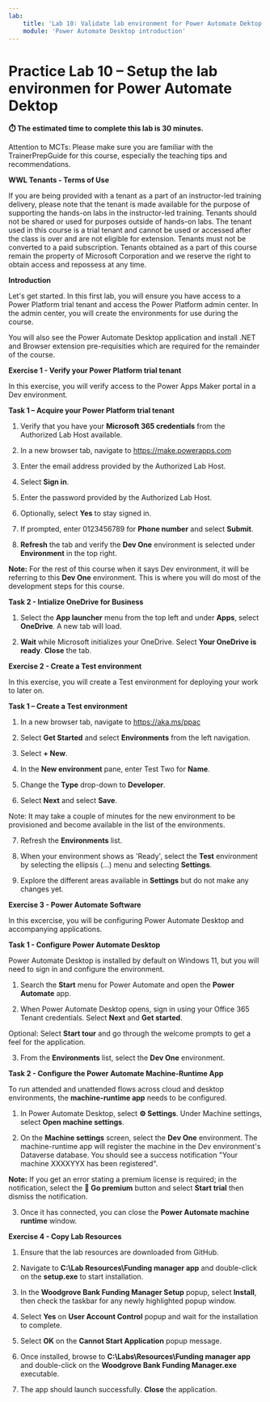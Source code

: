 ```yaml
---
lab:
    title: 'Lab 10: Validate lab environment for Power Automate Dektop'
    module: 'Power Automate Desktop introduction'
---
```


# Practice Lab 10 – Setup the lab environmen for Power Automate Dektop

**⏱️ The estimated time to complete this lab is 30 minutes.**

Attention to MCTs: Please make sure you are familiar with the TrainerPrepGuide
for this course, especially the teaching tips and recommendations.

**WWL Tenants - Terms of Use**

If you are being provided with a tenant as a part of an instructor-led training
delivery, please note that the tenant is made available for the purpose of
supporting the hands-on labs in the instructor-led training. Tenants should not
be shared or used for purposes outside of hands-on labs. The tenant used in this
course is a trial tenant and cannot be used or accessed after the class is over
and are not eligible for extension. Tenants must not be converted to a paid
subscription. Tenants obtained as a part of this course remain the property of
Microsoft Corporation and we reserve the right to obtain access and repossess at
any time.

**Introduction**

Let's get started. In this first lab, you will ensure you have access to a Power
Platform trial tenant and access the Power Platform admin center. In the admin
center, you will create the environments for use during the course.

You will also see the Power Automate Desktop application and install .NET and
Browser extension pre-requisities which are required for the remainder of the
course.

**Exercise 1 - Verify your Power Platform trial tenant**

In this exercise, you will verify access to the Power Apps Maker portal in a Dev
environment.

**Task 1 – Acquire your Power Platform trial tenant**

1.  Verify that you have your **Microsoft 365 credentials** from the Authorized
    Lab Host available.

2.  In a new browser tab, navigate to https://make.powerapps.com

3.  Enter the email address provided by the Authorized Lab Host.

4.  Select **Sign in**.

5.  Enter the password provided by the Authorized Lab Host.

6.  Optionally, select **Yes** to stay signed in.

7.  If prompted, enter 0123456789 for **Phone number** and select **Submit**.

8.  **Refresh** the tab and verify the **Dev One** environment is selected under
    **Environment** in the top right.

**Note:** For the rest of this course when it says Dev environment, it will be
referring to this **Dev One** environment. This is where you will do most of the
development steps for this course.

**Task 2 - Intialize OneDrive for Business**

1.  Select the **App launcher** menu from the top left and under **Apps**,
    select **OneDrive**. A new tab will load.

2.  **Wait** while Microsoft initializes your OneDrive. Select **Your OneDrive
    is ready**. **Close** the tab.

**Exercise 2 - Create a Test environment**

In this exercise, you will create a Test environment for deploying your work to
later on.

**Task 1 – Create a Test environment**

1.  In a new browser tab, navigate to https://aka.ms/ppac

2.  Select **Get Started** and select **Environments** from the left navigation.

3.  Select **+ New**.

4.  In the **New environment** pane, enter Test Two for **Name**.

5.  Change the **Type** drop-down to **Developer**.

6.  Select **Next** and select **Save**.

Note: It may take a couple of minutes for the new environment to be provisioned
and become available in the list of the environments.

7.  Refresh the **Environments** list.

8.  When your environment shows as 'Ready', select the **Test** environment by
    selecting the ellipsis (...) menu and selecting **Settings**.

9.  Explore the different areas available in **Settings** but do not make any
    changes yet.

**Exercise 3 - Power Automate Software**

In this excercise, you will be configuring Power Automate Desktop and
accompanying applications.

**Task 1 - Configure Power Automate Desktop**

Power Automate Desktop is installed by default on Windows 11, but you will need
to sign in and configure the environment.

1.  Search the **Start** menu for Power Automate and open the **Power Automate**
    app.

2.  When Power Automate Desktop opens, sign in using your Office 365 Tenant
    credentials. Select **Next** and **Get started**.

Optional: Select **Start tour** and go through the welcome prompts to get a feel
for the application.

3.  From the **Environments** list, select the **Dev One** environment.

**Task 2 - Configure the Power Automate Machine-Runtime App**

To run attended and unattended flows across cloud and desktop environments, the
**machine-runtime app** needs to be configured.

1.  In Power Automate Desktop, select **⚙️ Settings**. Under Machine settings,
    select **Open machine settings**.

2.  On the **Machine settings** screen, select the **Dev One** environment. The
    machine-runtime app will register the machine in the Dev environment's
    Dataverse database. You should see a success notification "Your machine
    XXXXYYX has been registered".

**Note:** If you get an error stating a premium license is required; in the
notification, select the **💎 Go premium** button and select **Start trial**
then dismiss the notification.

3.  Once it has connected, you can close the **Power Automate machine runtime**
    window.

**Exercise 4 - Copy Lab Resources**

1.  Ensure that the lab resources are downloaded from GitHub.

2.  Navigate to **C:\Lab Resources\Funding manager app** and double-click on the **setup.exe** to start installation.

3.  In the **Woodgrove Bank Funding Manager Setup** popup, select **Install**, then check the taskbar for any newly highlighted popup window.

4.  Select **Yes** on **User Account Control** popup and wait for the installation to complete.

5. Select **OK** on the **Cannot Start Application** popup message.

6.  Once installed, browse to **C:\Labs\Resources\Funding manager app** and double-click on the **Woodgrove Bank Funding Manager.exe** executable.

7.  The app should launch successfully. **Close** the application.